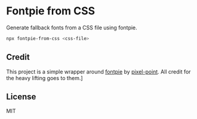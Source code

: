 # Fontpie from CSS

Generate fallback fonts from a CSS file using fontpie.

```bash
npx fontpie-from-css <css-file>
```

[build badge]:
	https://img.shields.io/github/actions/workflow/status/matt-kinton/fontpie-from-css/release.yml?branch=main&logo=github&style=flat-square
[build]:
	https://github.com/matt-kinton/fontpie-from-css/actions?query=workflow%3Arelease
[license badge]:
	https://img.shields.io/badge/license-MIT%20License-blue.svg?style=flat-square
[license]: https://github.com/matt-kinton/fontpie-from-css/blob/main/LICENSE

## Credit

This project is a simple wrapper around
[fontpie](https://github.com/pixel-point/fontpie) by
[pixel-point](https://github.com/pixel-point). All credit for the heavy lifting
goes to them.]

## License

MIT
